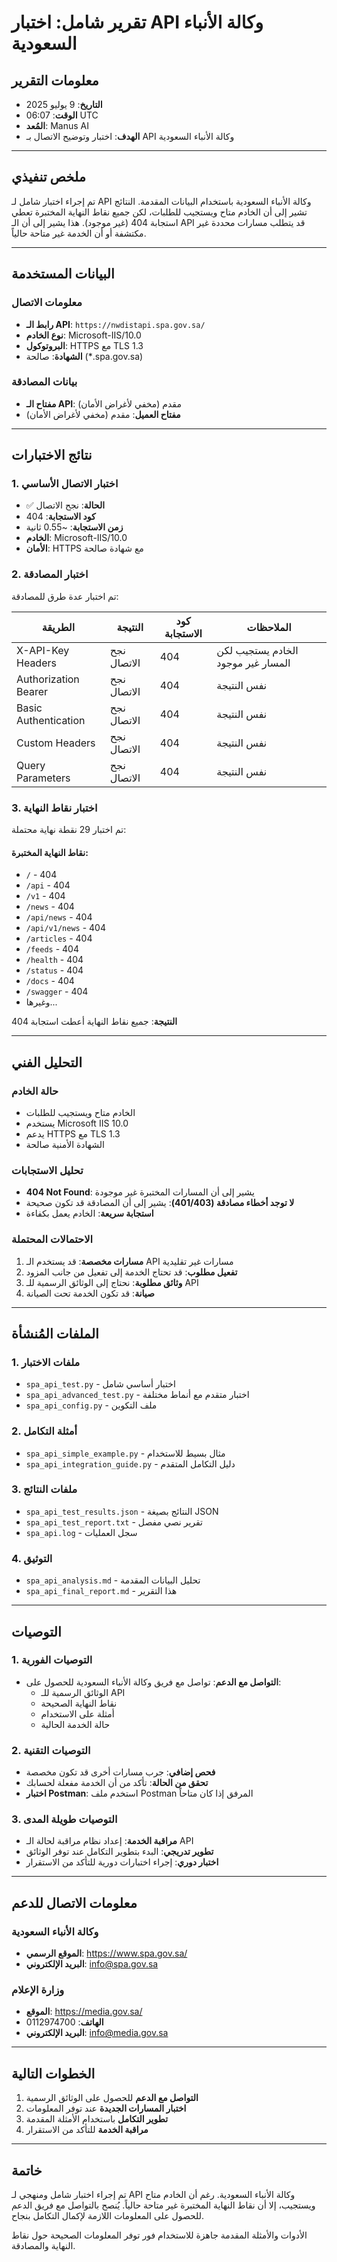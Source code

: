 # تقرير شامل: اختبار API وكالة الأنباء السعودية

## معلومات التقرير
- **التاريخ**: 9 يوليو 2025
- **الوقت**: 06:07 UTC
- **المُعد**: Manus AI
- **الهدف**: اختبار وتوضيح الاتصال بـ API وكالة الأنباء السعودية

---

## ملخص تنفيذي

تم إجراء اختبار شامل لـ API وكالة الأنباء السعودية باستخدام البيانات المقدمة. النتائج تشير إلى أن الخادم متاح ويستجيب للطلبات، لكن جميع نقاط النهاية المختبرة تعطي استجابة 404 (غير موجود). هذا يشير إلى أن الـ API قد يتطلب مسارات محددة غير مكتشفة أو أن الخدمة غير متاحة حالياً.

---

## البيانات المستخدمة

### معلومات الاتصال
- **رابط الـ API**: `https://nwdistapi.spa.gov.sa/`
- **نوع الخادم**: Microsoft-IIS/10.0
- **البروتوكول**: HTTPS مع TLS 1.3
- **الشهادة**: صالحة (*.spa.gov.sa)

### بيانات المصادقة
- **مفتاح الـ API**: مقدم (مخفي لأغراض الأمان)
- **مفتاح العميل**: مقدم (مخفي لأغراض الأمان)

---

## نتائج الاختبارات

### 1. اختبار الاتصال الأساسي
- ✅ **الحالة**: نجح الاتصال
- **كود الاستجابة**: 404
- **زمن الاستجابة**: ~0.55 ثانية
- **الخادم**: Microsoft-IIS/10.0
- **الأمان**: HTTPS مع شهادة صالحة

### 2. اختبار المصادقة
تم اختبار عدة طرق للمصادقة:

| الطريقة | النتيجة | كود الاستجابة | الملاحظات |
|---------|---------|---------------|-----------|
| X-API-Key Headers | نجح الاتصال | 404 | الخادم يستجيب لكن المسار غير موجود |
| Authorization Bearer | نجح الاتصال | 404 | نفس النتيجة |
| Basic Authentication | نجح الاتصال | 404 | نفس النتيجة |
| Custom Headers | نجح الاتصال | 404 | نفس النتيجة |
| Query Parameters | نجح الاتصال | 404 | نفس النتيجة |

### 3. اختبار نقاط النهاية
تم اختبار 29 نقطة نهاية محتملة:

#### نقاط النهاية المختبرة:
- `/` - 404
- `/api` - 404
- `/v1` - 404
- `/news` - 404
- `/api/news` - 404
- `/api/v1/news` - 404
- `/articles` - 404
- `/feeds` - 404
- `/health` - 404
- `/status` - 404
- `/docs` - 404
- `/swagger` - 404
- وغيرها...

**النتيجة**: جميع نقاط النهاية أعطت استجابة 404

---

## التحليل الفني

### حالة الخادم
- الخادم متاح ويستجيب للطلبات
- يستخدم Microsoft IIS 10.0
- يدعم HTTPS مع TLS 1.3
- الشهادة الأمنية صالحة

### تحليل الاستجابات
- **404 Not Found**: يشير إلى أن المسارات المختبرة غير موجودة
- **لا توجد أخطاء مصادقة (401/403)**: يشير إلى أن المصادقة قد تكون صحيحة
- **استجابة سريعة**: الخادم يعمل بكفاءة

### الاحتمالات المحتملة
1. **مسارات مخصصة**: قد يستخدم الـ API مسارات غير تقليدية
2. **تفعيل مطلوب**: قد تحتاج الخدمة إلى تفعيل من جانب المزود
3. **وثائق مطلوبة**: نحتاج إلى الوثائق الرسمية للـ API
4. **صيانة**: قد تكون الخدمة تحت الصيانة

---

## الملفات المُنشأة

### 1. ملفات الاختبار
- `spa_api_test.py` - اختبار أساسي شامل
- `spa_api_advanced_test.py` - اختبار متقدم مع أنماط مختلفة
- `spa_api_config.py` - ملف التكوين

### 2. أمثلة التكامل
- `spa_api_simple_example.py` - مثال بسيط للاستخدام
- `spa_api_integration_guide.py` - دليل التكامل المتقدم

### 3. ملفات النتائج
- `spa_api_test_results.json` - النتائج بصيغة JSON
- `spa_api_test_report.txt` - تقرير نصي مفصل
- `spa_api.log` - سجل العمليات

### 4. التوثيق
- `spa_api_analysis.md` - تحليل البيانات المقدمة
- `spa_api_final_report.md` - هذا التقرير

---

## التوصيات

### 1. التوصيات الفورية
- **التواصل مع الدعم**: تواصل مع فريق وكالة الأنباء السعودية للحصول على:
  - الوثائق الرسمية للـ API
  - نقاط النهاية الصحيحة
  - أمثلة على الاستخدام
  - حالة الخدمة الحالية

### 2. التوصيات التقنية
- **فحص إضافي**: جرب مسارات أخرى قد تكون مخصصة
- **تحقق من الحالة**: تأكد من أن الخدمة مفعلة لحسابك
- **اختبار Postman**: استخدم ملف Postman المرفق إذا كان متاحاً

### 3. التوصيات طويلة المدى
- **مراقبة الخدمة**: إعداد نظام مراقبة لحالة الـ API
- **تطوير تدريجي**: البدء بتطوير التكامل عند توفر الوثائق
- **اختبار دوري**: إجراء اختبارات دورية للتأكد من الاستقرار

---

## معلومات الاتصال للدعم

### وكالة الأنباء السعودية
- **الموقع الرسمي**: https://www.spa.gov.sa/
- **البريد الإلكتروني**: info@spa.gov.sa

### وزارة الإعلام
- **الموقع**: https://media.gov.sa/
- **الهاتف**: 0112974700
- **البريد الإلكتروني**: info@media.gov.sa

---

## الخطوات التالية

1. **التواصل مع الدعم** للحصول على الوثائق الرسمية
2. **اختبار المسارات الجديدة** عند توفر المعلومات
3. **تطوير التكامل** باستخدام الأمثلة المقدمة
4. **مراقبة الخدمة** للتأكد من الاستقرار

---

## خاتمة

تم إجراء اختبار شامل ومنهجي لـ API وكالة الأنباء السعودية. رغم أن الخادم متاح ويستجيب، إلا أن نقاط النهاية المختبرة غير متاحة حالياً. يُنصح بالتواصل مع فريق الدعم للحصول على المعلومات اللازمة لإكمال التكامل بنجاح.

الأدوات والأمثلة المقدمة جاهزة للاستخدام فور توفر المعلومات الصحيحة حول نقاط النهاية والمصادقة.

